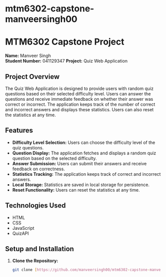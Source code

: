 # mtm6302-capstone-manveersingh00
# MTM6302 Capstone Project

**Name:** Manveer Singh  
**Student Number:** 041129347 
**Project:** Quiz Web Application

## Project Overview

The Quiz Web Application is designed to provide users with random quiz questions based on their selected difficulty level. Users can answer the questions and receive immediate feedback on whether their answer was correct or incorrect. The application keeps track of the number of correct and incorrect answers and displays these statistics. Users can also reset the statistics at any time.

## Features

- **Difficulty Level Selection:** Users can choose the difficulty level of the quiz questions.
- **Question Display:** The application fetches and displays a random quiz question based on the selected difficulty.
- **Answer Submission:** Users can submit their answers and receive feedback on correctness.
- **Statistics Tracking:** The application keeps track of correct and incorrect answers.
- **Local Storage:** Statistics are saved in local storage for persistence.
- **Reset Functionality:** Users can reset the statistics at any time.

## Technologies Used

- HTML
- CSS
- JavaScript
- QuizAPI

## Setup and Installation

1. **Clone the Repository:**
   ```bash
   git clone [https://github.com/manveersingh00/mtm6302-capstone-manveersingh00/tree/part-1-]

